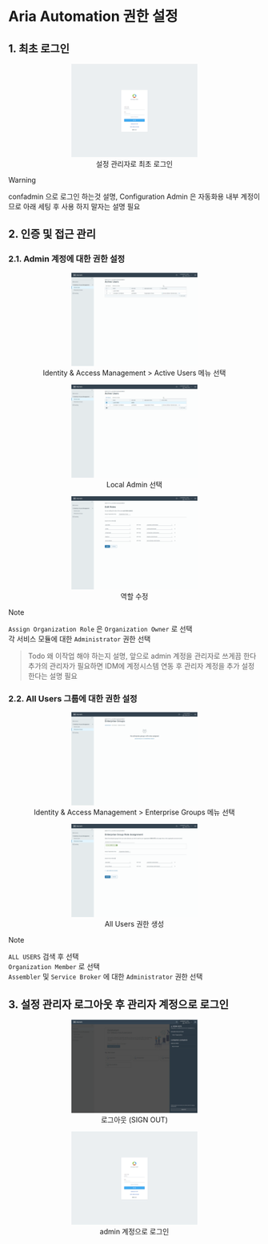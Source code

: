 # Aria Automation 권한 설정

## 1. 최초 로그인

<p align="center"><img src="images/aa-authn-01.png" width="50%" /><br/>설정 관리자로 최초 로그인</p>

> [!WARNING]
> confadmin 으로 로그인 하는것 설명, Configuration Admin 은 자동화용 내부 계정이므로 아래 세팅 후 사용 하지 말자는 설명 필요

## 2. 인증 및 접근 관리

### 2.1. Admin 계정에 대한 권한 설정

<p align="center"><img src="images/aa-authn-02.png" width="50%" /><br/>Identity & Access Management > Active Users 메뉴 선택</p>

<p align="center"><img src="images/aa-authn-03.png" width="50%" /><br/>Local Admin 선택</p>

<p align="center"><img src="images/aa-authn-04.png" width="50%" /><br/>역할 수정</p>

> [!NOTE]
> `Assign Organization Role` 은 `Organization Owner` 로 선택\
> 각 서비스 모듈에 대한 `Administrator` 권한 선택

> Todo
> 왜 이작업 해야 하는지 설명, 앞으로 admin 계정을 관리자로 쓰게끔 한다\
> 추가의 관리자가 필요하면 IDM에 계정시스템 연동 후 관리자 계정을 추가 설정한다는 설명 필요

### 2.2. All Users 그룹에 대한 권한 설정

<p align="center"><img src="images/aa-authn-08.png" width="50%" /><br/>Identity & Access Management > Enterprise Groups 메뉴 선택</p>

<p align="center"><img src="images/aa-authn-05.png" width="50%" /><br/>All Users 권한 생성</p>

> [!NOTE]
> `ALL USERS` 검색 후 선택\
> `Organization Member` 로 선택\
> `Assembler` 및 `Service Broker` 에 대한 `Administrator` 권한 선택

## 3. 설정 관리자 로그아웃 후 관리자 계정으로 로그인

<p align="center"><img src="images/aa-authn-06.png" width="50%" /><br/>로그아웃 (SIGN OUT)</p>

<p align="center"><img src="images/aa-authn-07.png" width="50%" /><br/>admin 계정으로 로그인</p>
